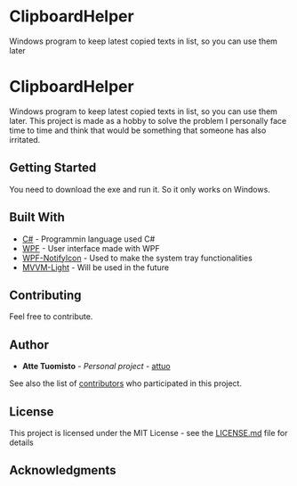 # ClipboardHelper
Windows program to keep latest copied texts in list, so you can use them later

# ClipboardHelper

Windows program to keep latest copied texts in list, so you can use them later. This project is made as a hobby to solve the problem I personally face time to time and think that would be something that someone has also irritated.

## Getting Started

You need to download the exe and run it. So it only works on Windows.

## Built With

* [C#](https://msdn.microsoft.com/en-us/library/kx37x362.aspx) - Programmin language used C#
* [WPF](https://msdn.microsoft.com/en-us/library/ms754130(v=vs.110).aspx) - User interface made with WPF
* [WPF-NotifyIcon](http://www.hardcodet.net/wpf-notifyicon) - Used to make the system tray functionalities
* [MVVM-Light](https://mvvmlight.codeplex.com/) - Will be used in the future

## Contributing

Feel free to contribute.

## Author

* **Atte Tuomisto** - *Personal project* - [attuo](https://github.com/attuo)

See also the list of [contributors](https://github.com/your/project/contributors) who participated in this project.

## License

This project is licensed under the MIT License - see the [LICENSE.md](LICENSE.md) file for details

## Acknowledgments


